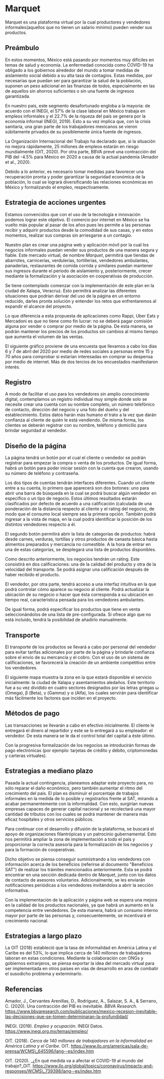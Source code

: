 # Marquet
Marquet es una plataforma virtual por la cual productores y vendedores informales(aquellos que no tienen un salario mínimo) pueden vender sus productos.

## Preámbulo

En estos momentos, México está pasando por momentos muy difíciles en temas de salud y economía. La enfermedad conocida como COVID-19 ha obligado a los gobiernos alrededor del mundo a tomar medidas de aislamiento social debido a su alta tasa de contagios. Estas medidas, por necesarias que puedan ser para garantizar la salud de la población, suponen un peso adicional en las finanzas de todos, especialmente en las de aquellos sin ahorros suficientes o sin una fuente de ingresos garantizada.

En nuestro país, este segmento desafortunado engloba a la mayoría: de acuerdo con el INEGI, el 57% de la clase laboral en México trabaja en empleos informales y el 22.7% de la riqueza del país se genera por la economía informal (INEGI, 2019). Esto a su vez implica que, con la crisis sanitaria, una gran parte de los trabajadores mexicanos se vieron súbitamente privados de su posiblemente única fuente de ingresos.

La Organización Internacional del Trabajo ha declarado que, si la situación no mejora rápidamente, 25 millones de empleos estarán en riesgo mundialmente (OIT, 2020). Por otra parte, BBVA prevé una contracción del PIB del -4.5% para México en 2020 a causa de la actual pandemia (Amador et al., 2020).

Debido a lo anterior, es necesario tomar medidas para favorecer una recuperación pronta y poder garantizar la seguridad económica de la población, lo cual se logrará diversificando las relaciones económicas en México y formalizando el empleo, respectivamente.

## Estrategia de acciones urgentes

Estamos convencidos que con el uso de la tecnología e innovación podemos lograr este objetivo. El comercio por internet en México se ha vuelto más popular al pasar de los años pues les permite a las personas recibir y adquirir productos desde la comodidad de sus casas, y en estos momentos, realizar sus compras sin arriesgarse a un contagio.

Nuestro plan es crear una página web y aplicación móvil por la cual los negocios informales puedan vender sus productos de una manera segura y fiable. Este mercado virtual, de nombre _Marquet_, permitirá que tiendas de abarrotes, carnicerías, verdulerías, tortillerías, vendedores ambulantes, panaderías, restaurantes de comida corrida y similares puedan mantener sus ingresos durante el periodo de aislamiento y, posteriormente, crecer mediante la formalización y la asociación en cooperativas de producción.

Se tiene contemplado comenzar con la implementación de este plan en la ciudad de Xalapa, Veracruz. Esto permitirá analizar las diferentes situaciones que podrían derivar del uso de la página en un entorno reducido, darles pronta solución y entender los retos que enfrentaremos al expandir el alcance del proyecto.

Lo que diferencia a esta propuesta de aplicaciones como Rappi, Uber Eats y Mercadoni es que no tiene como fin lucrar: no se deberá pagar comisión alguna por vender o comprar por medio de la página. De esta manera, se podrán mantener los precios de los productos sin cambios al mismo tiempo que aumenta el volumen de las ventas.


El siguiente gráfico proviene de una encuesta que llevamos a cabo los días 6 y 7 de abril del 2020 por medio de redes sociales a personas entre 15 y 70 años para comprobar si estarían interesadas en comprar su despensa por medio de internet. Más de dos tercios de los encuestados manifestaron interés.

## Registro

A modo de facilitar el uso para los vendedores sin amplio conocimiento digital, contemplamos un registro individual muy simple donde solo se necesite crear una cuenta con su nombre completo, un número telefónico de contacto, dirección del negocio y una foto del dueño y del establecimiento. Estos datos harán más humano el trato a la vez que darán confianza al cliente de quién le está vendiendo. De misma forma, los clientes se deberán registrar con su nombre, teléfono y domicilio para brindar seguridad al vendedor.

## Diseño de la página

La página tendrá un botón por el cual el cliente o vendedor se podrán registrar para empezar la compra o venta de los productos. De igual forma, habrá un botón para poder iniciar sesión con la cuenta que crearon, usando su número de teléfono y contraseña.

Los dos tipos de cuentas tendrán interfaces diferentes. Cuando un cliente entre a su cuenta, lo primero que aparecerá son dos botones: uno para abrir una barra de búsqueda en la cual se podrá buscar algún vendedor en específico o un tipo de negocio. Estos últimos resultados estarán clasificados por defecto de acuerdo a una calificación (calculada de una ponderación de la distancia respecto al cliente y el rating del negocio), de modo que el consumo local siempre sea la primera opción. También podrá ingresar a la vista de mapa, en la cual podrá identificar la posición de los distintos vendedores respecto a él.

El segundo botón permitirá abrir la lista de categorías de productos: habrá desde carnes, verduras, tortillas y otros productos de canasta básica hasta alimentos preparados y mercancía no comestible. A la hora de entrar en una de estas categorías, se desplegará una lista de productos disponibles.

Como descrito anteriormente, los negocios tendrán un rating. Este consistirá en dos calificaciones: una de la calidad del producto y otra de la velocidad del transporte. Se podrá asignar una calificación después de haber recibido el producto.

El vendedor, por otra parte, tendrá acceso a una interfaz intuitiva en la que podrá controlar cómo aparece su negocio al cliente. Podrá actualizar la ubicación de su negocio o hacer que ésta corresponda a su ubicación en tiempo real, característica pensada para los vendedores ambulantes.

De igual forma, podrá especificar los productos que tiene en venta seleccionándolos de una lista de pre-configurada. Si ofrece algo que no está incluido, tendrá la posibilidad de añadirlo manualmente.

## Transporte

El transporte de los productos se llevará a cabo por personal del vendedor para evitar tarifas adicionales por parte de la página y brindarle confianza sobre el envío de su mercancía y el cobro. Con el uso de un sistema de calificaciones, se favorecerá la creación de un ambiente competitivo entre los vendedores.

El siguiente mapa muestra la zona en la que estará disponible el servicio inicialmente: la ciudad de Xalapa y asentamientos aledaños. Este territorio fue a su vez dividido en cuatro sectores designados por las letras griegas ω (Omega), β (Beta), γ (Gamma) y α (Alfa), los cuales servirán para identificar más fácilmente los factores que inciden en el proyecto.

## Métodos de pago

Las transacciones se llevarán a cabo en efectivo inicialmente. El cliente le entregará el dinero al repartidor y este se lo entregará a su empleador: el vendedor. De esta manera se le da el control total del capital a éste último.

Con la progresiva formalización de los negocios se introducirán formas de pago electrónicas (por ejemplo: tarjetas de crédito y débito, criptomonedas y carteras virtuales).

## Estrategias a mediano plazo

Pasada la actual contingencia, planeamos adaptar este proyecto para, no sólo reparar el daño económico, pero también aumentar el ritmo del crecimiento del país. El plan es disminuir el porcentaje de trabajos informales en la medida de lo posible y registrarlos frente al SAT, mirando a acabar permanentemente con la informalidad. Con esto, surgirían nuevas empresas capaces de generar capital nacional y se recolectará una mayor cantidad de tributos con los cuales se podrá mantener de manera más eficaz hospitales y otros servicios públicos.

Para continuar con el desarrollo y difusión de la plataforma, se buscará el apoyo de organizaciones filantrópicas y un patrocinio gubernamental. Esto nos permitirá ampliar la zona de implementación a todo el país y proporcionar la correcta asesoría para la formalización de los negocios y para la formación de cooperativas.

Dicho objetivo se piensa conseguir suministrando a los vendedores con información acerca de los beneficios (referirse al documento &quot;Beneficios SAT&quot;) de realizar los trámites mencionados anteriormente. Esta se podrá encontrar en una sección dedicada dentro de Marquet, junto con los datos de contacto de asesores voluntarios. Adicionalmente, se les enviarán notificaciones periódicas a los vendedores invitándolos a abrir la sección informativa.

Con la implementación de la aplicación y página web se espera una mejora en la calidad de los productos nacionales, ya que habrá un aumento en la competencia entre vendedores. De esta manera, habrá un consumo interno mayor por parte de las personas y, consecuentemente, se incentivará el crecimiento nacional.

## Estrategias a largo plazo

La OIT (2018) estableció que la tasa de informalidad en América Latina y el Caribe es del 53%, lo que implica cerca de 140 millones de trabajadores laboran en estas condiciones. Mediante la colaboración con ONGs y gobiernos extranjeros, se piensa exportar la idea del mercado virtual para ser implementada en otros países en vías de desarrollo en aras de combatir el susodicho problema y exterminarlo.

## Referencias

Amador, J., Cervantes Arenillas, D., Rodríguez, A., Salazar, S. A., &amp; Serrano, C. (2020). Una contracción del PIB es inevitable. _BBVA Research._ https://www.bbvaresearch.com/publicaciones/mexico-recesion-inevitable-las-decisiones-que-se-tomen-determinaran-la-profundidad/

INEGI. (2019). _Empleo y ocupación._ INEGI Datos. https://www.inegi.org.mx/temas/empleo/

OIT. (2018). _Cerca de 140 millones de trabajadores en la informalidad en América Latina y el Caribe_. OIT. https://www.ilo.org/americas/sala-de-prensa/WCMS\_645596/lang--es/index.htm

OIT. (2020). _¿En qué medida va a afectar el COVID-19 al mundo del trabajo?_OIT. https://www.ilo.org/global/topics/coronavirus/impacts-and-responses/WCMS\_739398/lang--es/index.htm
